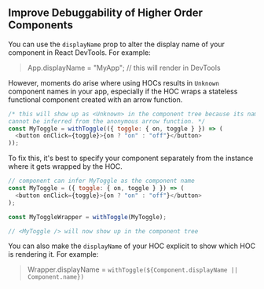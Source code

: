## Improve Debuggability of Higher Order Components

You can use the `displayName` prop to alter the display name of your component in React DevTools. For example:

> App.displayName = "MyApp"; // this will render <MyApp> in DevTools

However, moments do arise where using HOCs results in `Unknown` component names in your app, especially if the HOC wraps a stateless functional component created with an arrow function.

```javascript
/* this will show up as <Unknown> in the component tree because its name
cannot be inferred from the anonymous arrow function. */
const MyToggle = withToggle(({ toggle: { on, toggle } }) => (
  <button onClick={toggle}>{on ? "on" : "off"}</button>
));
```

To fix this, it's best to specify your component separately from the instance where it gets wrapped by the HOC.

```javascript
// component can infer MyToggle as the component name
const MyToggle = ({ toggle: { on, toggle } }) => (
  <button onClick={toggle}>{on ? "on" : "off"}</button>
);

const MyToggleWrapper = withToggle(MyToggle);

// <MyToggle /> will now show up in the component tree
```

You can also make the `displayName` of your HOC explicit to show which HOC is rendering it. For example:

> Wrapper.displayName = `withToggle(${Component.displayName || Component.name})`
